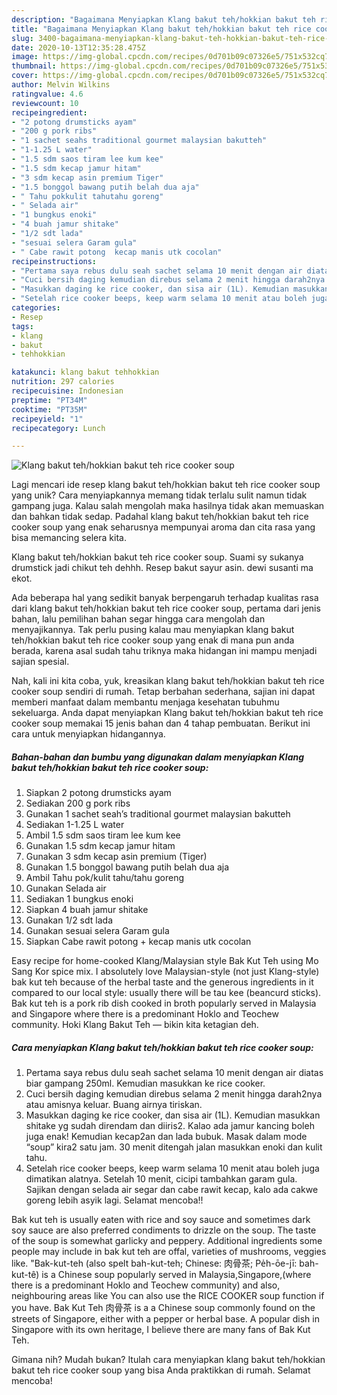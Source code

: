 ```yaml
---
description: "Bagaimana Menyiapkan Klang bakut teh/hokkian bakut teh rice cooker soup yang Sempurna"
title: "Bagaimana Menyiapkan Klang bakut teh/hokkian bakut teh rice cooker soup yang Sempurna"
slug: 3400-bagaimana-menyiapkan-klang-bakut-teh-hokkian-bakut-teh-rice-cooker-soup-yang-sempurna
date: 2020-10-13T12:35:28.475Z
image: https://img-global.cpcdn.com/recipes/0d701b09c07326e5/751x532cq70/klang-bakut-tehhokkian-bakut-teh-rice-cooker-soup-foto-resep-utama.jpg
thumbnail: https://img-global.cpcdn.com/recipes/0d701b09c07326e5/751x532cq70/klang-bakut-tehhokkian-bakut-teh-rice-cooker-soup-foto-resep-utama.jpg
cover: https://img-global.cpcdn.com/recipes/0d701b09c07326e5/751x532cq70/klang-bakut-tehhokkian-bakut-teh-rice-cooker-soup-foto-resep-utama.jpg
author: Melvin Wilkins
ratingvalue: 4.6
reviewcount: 10
recipeingredient:
- "2 potong drumsticks ayam"
- "200 g pork ribs"
- "1 sachet seahs traditional gourmet malaysian bakutteh"
- "1-1.25 L water"
- "1.5 sdm saos tiram lee kum kee"
- "1.5 sdm kecap jamur hitam"
- "3 sdm kecap asin premium Tiger"
- "1.5 bonggol bawang putih belah dua aja"
- " Tahu pokkulit tahutahu goreng"
- " Selada air"
- "1 bungkus enoki"
- "4 buah jamur shitake"
- "1/2 sdt lada"
- "sesuai selera Garam gula"
- " Cabe rawit potong  kecap manis utk cocolan"
recipeinstructions:
- "Pertama saya rebus dulu seah sachet selama 10 menit dengan air diatas biar gampang 250ml. Kemudian masukkan ke rice cooker."
- "Cuci bersih daging kemudian direbus selama 2 menit hingga darah2nya atau amisnya keluar. Buang airnya tiriskan."
- "Masukkan daging ke rice cooker, dan sisa air (1L). Kemudian masukkan shitake yg sudah direndam dan diiris2. Kalao ada jamur kancing boleh juga enak! Kemudian kecap2an dan lada bubuk. Masak dalam mode “soup” kira2 satu jam. 30 menit ditengah jalan masukkan enoki dan kulit tahu."
- "Setelah rice cooker beeps, keep warm selama 10 menit atau boleh juga dimatikan alatnya. Setelah 10 menit, cicipi tambahkan garam gula. Sajikan dengan selada air segar dan cabe rawit kecap, kalo ada cakwe goreng lebih asyik lagi. Selamat mencoba!!"
categories:
- Resep
tags:
- klang
- bakut
- tehhokkian

katakunci: klang bakut tehhokkian 
nutrition: 297 calories
recipecuisine: Indonesian
preptime: "PT34M"
cooktime: "PT35M"
recipeyield: "1"
recipecategory: Lunch

---
```



![Klang bakut teh/hokkian bakut teh rice cooker soup](https://img-global.cpcdn.com/recipes/0d701b09c07326e5/751x532cq70/klang-bakut-tehhokkian-bakut-teh-rice-cooker-soup-foto-resep-utama.jpg)

Lagi mencari ide resep klang bakut teh/hokkian bakut teh rice cooker soup yang unik? Cara menyiapkannya memang tidak terlalu sulit namun tidak gampang juga. Kalau salah mengolah maka hasilnya tidak akan memuaskan dan bahkan tidak sedap. Padahal klang bakut teh/hokkian bakut teh rice cooker soup yang enak seharusnya mempunyai aroma dan cita rasa yang bisa memancing selera kita.

Klang bakut teh/hokkian bakut teh rice cooker soup. Suami sy sukanya drumstick jadi chikut teh dehhh. Resep bakut sayur asin. dewi susanti ma ekot.

Ada beberapa hal yang sedikit banyak berpengaruh terhadap kualitas rasa dari klang bakut teh/hokkian bakut teh rice cooker soup, pertama dari jenis bahan, lalu pemilihan bahan segar hingga cara mengolah dan menyajikannya. Tak perlu pusing kalau mau menyiapkan klang bakut teh/hokkian bakut teh rice cooker soup yang enak di mana pun anda berada, karena asal sudah tahu triknya maka hidangan ini mampu menjadi sajian spesial.


Nah, kali ini kita coba, yuk, kreasikan klang bakut teh/hokkian bakut teh rice cooker soup sendiri di rumah. Tetap berbahan sederhana, sajian ini dapat memberi manfaat dalam membantu menjaga kesehatan tubuhmu sekeluarga. Anda dapat menyiapkan Klang bakut teh/hokkian bakut teh rice cooker soup memakai 15 jenis bahan dan 4 tahap pembuatan. Berikut ini cara untuk menyiapkan hidangannya.

<!--inarticleads1-->

##### Bahan-bahan dan bumbu yang digunakan dalam menyiapkan Klang bakut teh/hokkian bakut teh rice cooker soup:

1. Siapkan 2 potong drumsticks ayam
1. Sediakan 200 g pork ribs
1. Gunakan 1 sachet seah’s traditional gourmet malaysian bakutteh
1. Sediakan 1-1.25 L water
1. Ambil 1.5 sdm saos tiram lee kum kee
1. Gunakan 1.5 sdm kecap jamur hitam
1. Gunakan 3 sdm kecap asin premium (Tiger)
1. Gunakan 1.5 bonggol bawang putih belah dua aja
1. Ambil  Tahu pok/kulit tahu/tahu goreng
1. Gunakan  Selada air
1. Sediakan 1 bungkus enoki
1. Siapkan 4 buah jamur shitake
1. Gunakan 1/2 sdt lada
1. Gunakan sesuai selera Garam gula
1. Siapkan  Cabe rawit potong + kecap manis utk cocolan


Easy recipe for home-cooked Klang/Malaysian style Bak Kut Teh using Mo Sang Kor spice mix. I absolutely love Malaysian-style (not just Klang-style) bak kut teh because of the herbal taste and the generous ingredients in it compared to our local style: usually there will be tau kee (beancurd sticks). Bak kut teh is a pork rib dish cooked in broth popularly served in Malaysia and Singapore where there is a predominant Hoklo and Teochew community. Hoki Klang Bakut Teh — bikin kita ketagian deh. 

<!--inarticleads2-->

##### Cara menyiapkan Klang bakut teh/hokkian bakut teh rice cooker soup:

1. Pertama saya rebus dulu seah sachet selama 10 menit dengan air diatas biar gampang 250ml. Kemudian masukkan ke rice cooker.
1. Cuci bersih daging kemudian direbus selama 2 menit hingga darah2nya atau amisnya keluar. Buang airnya tiriskan.
1. Masukkan daging ke rice cooker, dan sisa air (1L). Kemudian masukkan shitake yg sudah direndam dan diiris2. Kalao ada jamur kancing boleh juga enak! Kemudian kecap2an dan lada bubuk. Masak dalam mode “soup” kira2 satu jam. 30 menit ditengah jalan masukkan enoki dan kulit tahu.
1. Setelah rice cooker beeps, keep warm selama 10 menit atau boleh juga dimatikan alatnya. Setelah 10 menit, cicipi tambahkan garam gula. Sajikan dengan selada air segar dan cabe rawit kecap, kalo ada cakwe goreng lebih asyik lagi. Selamat mencoba!!


Bak kut teh is usually eaten with rice and soy sauce and sometimes dark soy sauce are also preferred condiments to drizzle on the soup. The taste of the soup is somewhat garlicky and peppery. Additional ingredients some people may include in bak kut teh are offal, varieties of mushrooms, veggies like. &#34;Bak-kut-teh (also spelt bah-kut-teh; Chinese: 肉骨茶; Pe̍h-ōe-jī: bah-kut-tê) is a Chinese soup popularly served in Malaysia,Singapore,(where there is a predominant Hoklo and Teochew community) and also, neighbouring areas like You can also use the RICE COOKER soup function if you have. Bak Kut Teh 肉骨茶 is a a Chinese soup commonly found on the streets of Singapore, either with a pepper or herbal base. A popular dish in Singapore with its own heritage, I believe there are many fans of Bak Kut Teh. 

Gimana nih? Mudah bukan? Itulah cara menyiapkan klang bakut teh/hokkian bakut teh rice cooker soup yang bisa Anda praktikkan di rumah. Selamat mencoba!
